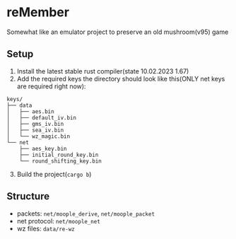 # reMember

Somewhat like an emulator project to preserve an old mushroom(v95) game

## Setup

1. Install the latest stable rust compiler(state 10.02.2023 1.67)
2. Add the required keys the directory should look like this(ONLY net keys are required right now):
```
keys/
├── data
│   ├── aes.bin
│   ├── default_iv.bin
│   ├── gms_iv.bin
│   ├── sea_iv.bin
│   └── wz_magic.bin
└── net
    ├── aes_key.bin
    ├── initial_round_key.bin
    └── round_shifting_key.bin
```
3. Build the project(`cargo b`)


## Structure

* packets: `net/moople_derive`, `net/moople_packet`
* net protocol: `net/moople_net`
* wz files: `data/re-wz`